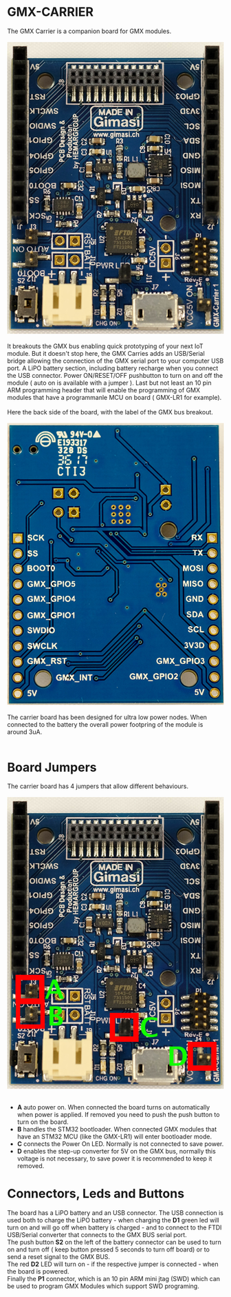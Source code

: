 # GMX-CARRIER
The GMX Carrier is a companion board for GMX modules.<br/>
<br/>
<img src="/docs/carrier1.png"/>
<br/>
<br/>
It breakouts the GMX bus enabling quick prototyping of your next IoT module. But it doesn't stop here, the GMX Carries adds an USB/Serial bridge allowing the connection of the GMX serial port to your computer USB port. A LiPO battery section, including battery recharge when you connect the USB connector. Power ON/RESET/OFF pushbutton to turn on and off the module ( auto on is available with a jumper ). Last but not least an 10 pin ARM programming header that will enable the programming of GMX modules that have a programmanle MCU on board ( GMX-LR1 for example).
<br/>
<br/>
Here the back side of the board, with the label of the GMX bus breakout.<br/>
<br/>
<img src="/docs/carrier_back_2.png"/>
<br/>
<br/>
The carrier board has been designed for ultra low power nodes. When connected to the battery the overall power footpring of the module is around 3uA.<br/>
<br/>
# Board Jumpers
The carrier board has 4 jumpers that allow different behaviours.<br/>
<br/>
<img src="/docs/carrier1_label.png"/><br/>
<br/>
* <b>A</b> auto power on. When connected the board turns on automatically when power is applied. If removed you need to push the push button to turn on the board.
* <b>B</b> handles the STM32 bootloader. When connected GMX modules that have an STM32 MCU  (like the GMX-LR1) will enter bootloader mode.
* <b>C</b> connects the Power On LED. Normally is not connected to save power.
* <b>D</b> enables the step-up converter for 5V on the GMX bus, normally this voltage is not necessary, to save power it is recommended to keep it removed.


# Connectors, Leds and Buttons 
The board has a LiPO battery and an USB connector. The USB connection is used both to charge the LiPO battery - when charging the <b>D1</b> green led will turn on and will go off when battery is charged - and to connect to the FTDI USB/Serial converter that connects to the GMX BUS serial port.<br/>
The push button <b>S2</b> on the left of the battery connector can be used to turn on and turn off ( keep button pressed 5 seconds to turn off board) or to send a reset signal to the GMX BUS.<br/>
The red <b>D2</b> LED will turn on - if the respective jumper is connected - when the board is powered.<br/>
Finally the <b>P1</b> connector, which is an 10 pin ARM mini jtag (SWD) which can be used to program GMX Modules which support SWD programing. 

